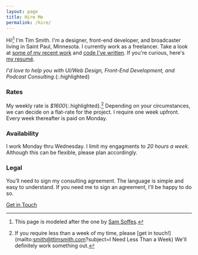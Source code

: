 ```yaml
---
layout: page
title: Hire Me
permalink: /hire/
---
```


Hi![^1] I'm Tim Smith. I'm a designer, front-end developer, and broadcaster living in Saint Paul, Minnesota. I currently work as a freelancer. Take a look at [some of my recent work](/portfolio/) and [code I've written](https://github.com/ttimsmith). If you're curious, here's [my resumé](/resume/).

*I'd love to help you with UI/Web Design, Front-End Development, and Podcast Consulting.*{:.highlighted}

### Rates
My weekly rate is *$1600*{:.highlighted}.[^2] Depending on your circumstances, we can decide on a flat-rate for the project. I require one week upfront. Every week thereafter is paid on Monday.

### Availability
I work Monday thru Wednesday. I limit my engagments to *20 hours a week*. Although this can be flexible, please plan accordingly.

### Legal
You’ll need to sign my consulting agreement. The language is simple and easy to understand. If you need me to sign an agreement, I'll be happy to do so.

<a href="mailto:smith@ttimsmith.com?subject=Let’s Work Together" class="btn">Get in Touch</a>


[^1]: This page is modeled after the one by [Sam Soffes](http://hire.soff.es/).
[^2]: If you require less than a week of my time, please [get in touch!](mailto:smith@ttimsmith.com?subject=I Need Less Than a Week) We'll definitely work something out.
